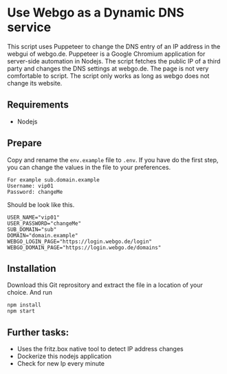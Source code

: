# Use Webgo as a Dynamic DNS service
This script uses Puppeteer to change the DNS entry of an IP address in the webgui of webgo.de. Puppeteer is a Google Chromium application for server-side automation in Nodejs. The script fetches the public IP of a third party and changes the DNS settings at webgo.de. The page is not very comfortable to script. The script only works as long as webgo does not change its website.


## Requirements
- Nodejs

## Prepare
Copy and rename the ```env.example``` file to ```.env```.
If you have do the first step, you can change the values in the file to your preferences.
```
For example sub.domain.example
Username: vip01
Password: changeMe
```

Should be look like this.

```
USER_NAME="vip01"
USER_PASSWORD="changeMe"
SUB_DOMAIN="sub"
DOMAIN="domain.example"
WEBGO_LOGIN_PAGE="https://login.webgo.de/login"
WEBGO_DOMAIN_PAGE="https://login.webgo.de/domains"
```

## Installation
Download this Git reprository and extract the file in a location of your choice. And run

```
npm install
npm start
```

## Further tasks:
- Uses the fritz.box native tool to detect IP address changes
- Dockerize this nodejs application
- Check for new Ip every minute